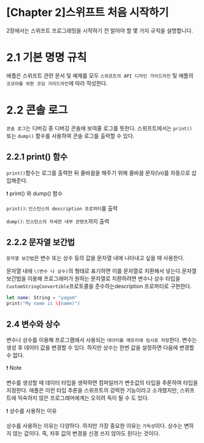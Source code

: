 # [Chapter 2]스위프트 처음 시작하기

2장에서는 스위프트 프로그래밍을 시작하기 전 알아야 할 몇 가지 규칙을 설명합니다.

# 2.1 기본 명명 규칙

애플은 스위프트 관련 문서 및 예제를 모두 `스위프트의 API 디자인 가이드라인` 및 애플의 `코코아를 위한 코딩 가이드라인`에 따라 작성한다.

# 2.2 콘솔 로그

`콘솔 로그`는 디버깅 중 디버깅 콘솔에 보여줄 로그를 뜻한다. 스위프트에서는 `print()` 또는 `dump()` 함수를 사용하여 콘솔 로그를 출력할 수 있다.

## 2.2.1 print() 함수

`print()`함수는 로그를 출력한 뒤 줄바꿈을 해주기 위해 줄바꿈 문자(\n)를 자동으로 삽입해준다.

<aside>
❗ print() 와 dump() 함수

</aside>

`print()`: `인스턴스의 description 프로퍼티`를 출력

`dump()`: `인스턴스의 자세한 내부 콘텐츠`까지 출력

## 2.2.2 문자열 보간법

`문자열 보간법`은 변수 또는 상수 등의 값을 문자열 내에 나타내고 싶을 때 사용한다. 

문자열 내에 `\(변수 나 상수)`의 형태로 표기하면 이를 문자열로 치환해서 넣는다.문자열 보간법을 이용해 프로그래머가 원하는 문자열로 치환하려면 변수나 상수 타입을 `CustomStringConvertible`프로토콜을 준수하는description 프로퍼티로 구현한다.

```swift
let name: String = "yagom"
print("My name is \(name)")
```

## 2.4 변수와 상수

변수나 상수를 이용해 프로그램에서 사용되는 `데이터를 메모리에 임시로 저장`한다. 변수는 생성 후 데이터 값을 변경할 수 있다. 하지만 상수는 한번 값을 설정하면 다음에 변경할 수 없다.

<aside>
❗ Note

</aside>

변수를 생성할 때 데이터 타입을 생략하면 컴파일러가 변숫값의 타입을 추론하여 타입을 지정한다. 애플은 이런 타입 추론을 스위프트의 강력한 기능이라고 소개했지만, 스위프트에 익숙하지 않은 프로그래머에게는 오히려 독이 될 수 도 있다.

<aside>
❗ 상수를 사용하는 이유

</aside>

상수를 사용하는 이유는 다양하다. 하지만 가장 중요한 이유는 `가독성`이다. 상수는 변하지 않는 값이다. 즉, 차후 값의 변경을 신경 쓰지 않아도 된다는 것이다.